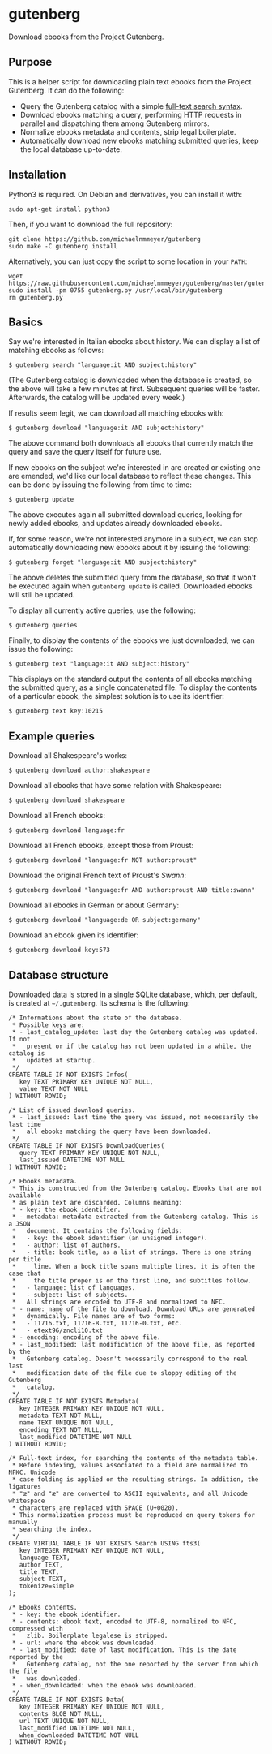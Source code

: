 # gutenberg

Download ebooks from the Project Gutenberg.

## Purpose

This is a helper script for downloading plain text ebooks from the Project
Gutenberg. It can do the following:

*  Query the Gutenberg catalog with a simple [full-text search
   syntax](https://www.sqlite.org/fts3.html#section_3).
*  Download ebooks matching a query, performing HTTP requests in parallel and
   dispatching them among Gutenberg mirrors.
*  Normalize ebooks metadata and contents, strip legal boilerplate.
*  Automatically download new ebooks matching submitted queries, keep the local
   database up-to-date.

## Installation

Python3 is required. On Debian and derivatives, you can install it with:

    sudo apt-get install python3

Then, if you want to download the full repository:

    git clone https://github.com/michaelnmmeyer/gutenberg
    sudo make -C gutenberg install

Alternatively, you can just copy the script to some location in your `PATH`:

    wget https://raw.githubusercontent.com/michaelnmmeyer/gutenberg/master/gutenberg.py
    sudo install -pm 0755 gutenberg.py /usr/local/bin/gutenberg
    rm gutenberg.py

## Basics

Say we're interested in Italian ebooks about history. We can display a list of
matching ebooks as follows:

    $ gutenberg search "language:it AND subject:history"

(The Gutenberg catalog is downloaded when the database is created, so the above
will take a few minutes at first. Subsequent queries will be faster. Afterwards,
the catalog will be updated every week.)

If results seem legit, we can download all matching ebooks with:

    $ gutenberg download "language:it AND subject:history"

The above command both downloads all ebooks that currently match the query and
save the query itself for future use.

If new ebooks on the subject we're interested in are created or existing one
are emended, we'd like our local database to reflect these changes. This can
be done by issuing the following from time to time:

    $ gutenberg update

The above executes again all submitted download queries, looking for newly added
ebooks, and updates already downloaded ebooks.

If, for some reason, we're not interested anymore in a subject, we can stop
automatically downloading new ebooks about it by issuing the following:

    $ gutenberg forget "language:it AND subject:history"

The above deletes the submitted query from the database, so that it won't be
executed again when `gutenberg update` is called. Downloaded ebooks will still
be updated.

To display all currently active queries, use the following:

    $ gutenberg queries

Finally, to display the contents of the ebooks we just downloaded, we can issue
the following:

    $ gutenberg text "language:it AND subject:history"

This displays on the standard output the contents of all ebooks matching the
submitted query, as a single concatenated file. To display the contents of a
particular ebook, the simplest solution is to use its identifier:

    $ gutenberg text key:10215

## Example queries

Download all Shakespeare's works:

    $ gutenberg download author:shakespeare

Download all ebooks that have some relation with Shakespeare:

    $ gutenberg download shakespeare

Download all French ebooks:

    $ gutenberg download language:fr

Download all French ebooks, except those from Proust:

    $ gutenberg download "language:fr NOT author:proust"
   
Download the original French text of Proust's *Swann*:

    $ gutenberg download "language:fr AND author:proust AND title:swann"

Download all ebooks in German or about Germany:

    $ gutenberg download "language:de OR subject:germany"

Download an ebook given its identifier:

    $ gutenberg download key:573 

## Database structure

Downloaded data is stored in a single SQLite database, which, per default, is
created at `~/.gutenberg`. Its schema is the following:

    /* Informations about the state of the database.
     * Possible keys are:
     * - last_catalog_update: last day the Gutenberg catalog was updated. If not
     *   present or if the catalog has not been updated in a while, the catalog is
     *   updated at startup.
     */
    CREATE TABLE IF NOT EXISTS Infos(
       key TEXT PRIMARY KEY UNIQUE NOT NULL,
       value TEXT NOT NULL
    ) WITHOUT ROWID;
    
    /* List of issued download queries.
     * - last_issued: last time the query was issued, not necessarily the last time
     *   all ebooks matching the query have been downloaded.
     */
    CREATE TABLE IF NOT EXISTS DownloadQueries(
       query TEXT PRIMARY KEY UNIQUE NOT NULL,
       last_issued DATETIME NOT NULL
    ) WITHOUT ROWID;
    
    /* Ebooks metadata.
     * This is constructed from the Gutenberg catalog. Ebooks that are not available
     * as plain text are discarded. Columns meaning:
     * - key: the ebook identifier.
     * - metadata: metadata extracted from the Gutenberg catalog. This is a JSON
     *   document. It contains the following fields:
     *   - key: the ebook identifier (an unsigned integer).
     *   - author: list of authors.
     *   - title: book title, as a list of strings. There is one string per title
     *     line. When a book title spans multiple lines, it is often the case that
     *     the title proper is on the first line, and subtitles follow.
     *   - language: list of languages.
     *   - subject: list of subjects.
     *   All strings are encoded to UTF-8 and normalized to NFC.
     * - name: name of the file to download. Download URLs are generated
     *   dynamically. File names are of two forms:
     *   - 11716.txt, 11716-8.txt, 11716-0.txt, etc.
     *   - etext96/zncli10.txt
     * - encoding: encoding of the above file.
     * - last_modified: last modification of the above file, as reported by the
     *   Gutenberg catalog. Doesn't necessarily correspond to the real last
     *   modification date of the file due to sloppy editing of the Gutenberg
     *   catalog.
     */
    CREATE TABLE IF NOT EXISTS Metadata(
       key INTEGER PRIMARY KEY UNIQUE NOT NULL,
       metadata TEXT NOT NULL,
       name TEXT UNIQUE NOT NULL,
       encoding TEXT NOT NULL,
       last_modified DATETIME NOT NULL
    ) WITHOUT ROWID;
    
    /* Full-text index, for searching the contents of the metadata table.
     * Before indexing, values associated to a field are normalized to NFKC. Unicode
     * case folding is applied on the resulting strings. In addition, the ligatures
     * "œ" and "æ" are converted to ASCII equivalents, and all Unicode whitespace
     * characters are replaced with SPACE (U+0020).
     * This normalization process must be reproduced on query tokens for manually
     * searching the index.
     */
    CREATE VIRTUAL TABLE IF NOT EXISTS Search USING fts3(
       key INTEGER PRIMARY KEY UNIQUE NOT NULL,
       language TEXT,
       author TEXT,
       title TEXT,
       subject TEXT,
       tokenize=simple
    );
    
    /* Ebooks contents.
     * - key: the ebook identifier.
     * - contents: ebook text, encoded to UTF-8, normalized to NFC, compressed with
     *   zlib. Boilerplate legalese is stripped.
     * - url: where the ebook was downloaded.
     * - last_modified: date of last modification. This is the date reported by the
     *   Gutenberg catalog, not the one reported by the server from which the file
     *   was downloaded.
     * - when_downloaded: when the ebook was downloaded.
     */
    CREATE TABLE IF NOT EXISTS Data(
       key INTEGER PRIMARY KEY UNIQUE NOT NULL,
       contents BLOB NOT NULL,
       url TEXT UNIQUE NOT NULL,
       last_modified DATETIME NOT NULL,
       when_downloaded DATETIME NOT NULL
    ) WITHOUT ROWID;
